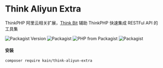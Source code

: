 Think Aliyun Extra
=======

ThinkPHP 阿里云相关扩展，[Think Bit](https://think-bit.kainonly.com) 辅助 ThinkPHP 快速集成 RESTFul API 的工具集

![Packagist Version](https://img.shields.io/packagist/v/kain/think-aliyun-extra.svg?style=flat-square)
![Packagist](https://img.shields.io/packagist/dt/kain/think-aliyun-extra.svg?color=blue&style=flat-square)
![PHP from Packagist](https://img.shields.io/packagist/php-v/kain/think-aliyun-extra.svg?color=blue&style=flat-square)
![Packagist](https://img.shields.io/packagist/l/kain/think-aliyun-extra.svg?color=blue&style=flat-square)

#### 安装

```shell
composer require kain/think-aliyun-extra
```